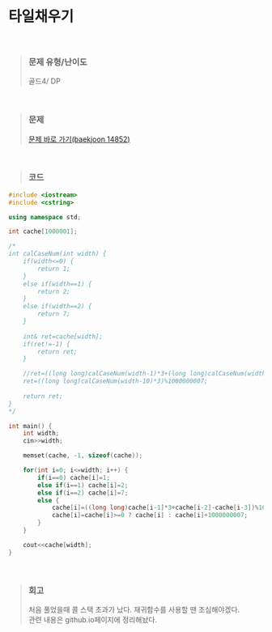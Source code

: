 타일채우기
====
<br/>

>### 문제 유형/난이도
>골드4/ DP
<br/>

>### 문제
> <a href="https://www.acmicpc.net/problem/14852">문제 바로 가기(baekjoon 14852)</a>
<br/>

>### 코드
```C++
#include <iostream>
#include <cstring>

using namespace std;

int cache[1000001];

/*
int calCaseNum(int width) {
    if(width<=0) {
        return 1;
    }
    else if(width==1) {
        return 2;
    }
    else if(width==2) {
        return 7;
    }
    
    int& ret=cache[width];
    if(ret!=-1) {
        return ret;
    }

    //ret=((long long)calCaseNum(width-1)*3+(long long)calCaseNum(width-2)-(long long)calCaseNum(width-3))%1000000007;
    ret=((long long)calCaseNum(width-10)*3)%1000000007;
    
    return ret;
}
*/

int main() {
    int width;
    cin>>width;

    memset(cache, -1, sizeof(cache));

    for(int i=0; i<=width; i++) {
        if(i==0) cache[i]=1;
        else if(i==1) cache[i]=2;
        else if(i==2) cache[i]=7;
        else {
            cache[i]=((long long)cache[i-1]*3+cache[i-2]-cache[i-3])%1000000007;
            cache[i]=cache[i]>=0 ? cache[i] : cache[i]+1000000007;
        }        
    }

    cout<<cache[width];
}
```
<br/>

>### 회고
> 처음 풀었을때 콜 스택 초과가 났다.
> 재귀함수를 사용할 땐 조심해야겠다.  
> 관련 내용은 github.io페이지에 정리해놨다.